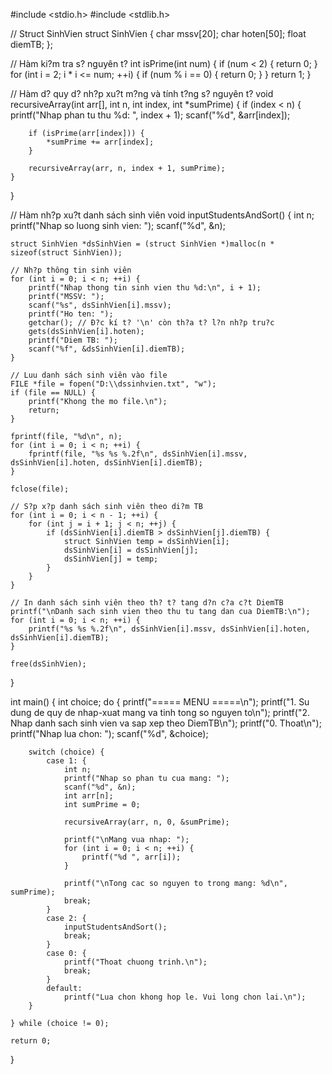 #include <stdio.h>
#include <stdlib.h>

// Struct SinhVien
struct SinhVien {
    char mssv[20];
    char hoten[50];
    float diemTB;
};

// Hàm ki?m tra s? nguyên t?
int isPrime(int num) {
    if (num < 2) {
        return 0;
    }
    for (int i = 2; i * i <= num; ++i) {
        if (num % i == 0) {
            return 0;
        }
    }
    return 1;
}

// Hàm d? quy d? nh?p xu?t m?ng và tính t?ng s? nguyên t?
void recursiveArray(int arr[], int n, int index, int *sumPrime) {
    if (index < n) {
        printf("Nhap phan tu thu %d: ", index + 1);
        scanf("%d", &arr[index]);

        if (isPrime(arr[index])) {
            *sumPrime += arr[index];
        }

        recursiveArray(arr, n, index + 1, sumPrime);
    }
}

// Hàm nh?p xu?t danh sách sinh viên
void inputStudentsAndSort() {
    int n;
    printf("Nhap so luong sinh vien: ");
    scanf("%d", &n);

    struct SinhVien *dsSinhVien = (struct SinhVien *)malloc(n * sizeof(struct SinhVien));

    // Nh?p thông tin sinh viên
    for (int i = 0; i < n; ++i) {
        printf("Nhap thong tin sinh vien thu %d:\n", i + 1);
        printf("MSSV: ");
        scanf("%s", dsSinhVien[i].mssv);
        printf("Ho ten: ");
        getchar(); // Ð?c kí t? '\n' còn th?a t? l?n nh?p tru?c
        gets(dsSinhVien[i].hoten);
        printf("Diem TB: ");
        scanf("%f", &dsSinhVien[i].diemTB);
    }

    // Luu danh sách sinh viên vào file
    FILE *file = fopen("D:\\dssinhvien.txt", "w");
    if (file == NULL) {
        printf("Khong the mo file.\n");
        return;
    }

    fprintf(file, "%d\n", n);
    for (int i = 0; i < n; ++i) {
        fprintf(file, "%s %s %.2f\n", dsSinhVien[i].mssv, dsSinhVien[i].hoten, dsSinhVien[i].diemTB);
    }

    fclose(file);

    // S?p x?p danh sách sinh viên theo di?m TB
    for (int i = 0; i < n - 1; ++i) {
        for (int j = i + 1; j < n; ++j) {
            if (dsSinhVien[i].diemTB > dsSinhVien[j].diemTB) {
                struct SinhVien temp = dsSinhVien[i];
                dsSinhVien[i] = dsSinhVien[j];
                dsSinhVien[j] = temp;
            }
        }
    }

    // In danh sách sinh viên theo th? t? tang d?n c?a c?t DiemTB
    printf("\nDanh sach sinh vien theo thu tu tang dan cua DiemTB:\n");
    for (int i = 0; i < n; ++i) {
        printf("%s %s %.2f\n", dsSinhVien[i].mssv, dsSinhVien[i].hoten, dsSinhVien[i].diemTB);
    }

    free(dsSinhVien);
}

int main() {
    int choice;
    do {
        printf("===== MENU =====\n");
        printf("1. Su dung de quy de nhap-xuat mang va tinh tong so nguyen to\n");
        printf("2. Nhap danh sach sinh vien va sap xep theo DiemTB\n");
        printf("0. Thoat\n");
        printf("Nhap lua chon: ");
        scanf("%d", &choice);

        switch (choice) {
            case 1: {
                int n;
                printf("Nhap so phan tu cua mang: ");
                scanf("%d", &n);
                int arr[n];
                int sumPrime = 0;

                recursiveArray(arr, n, 0, &sumPrime);

                printf("\nMang vua nhap: ");
                for (int i = 0; i < n; ++i) {
                    printf("%d ", arr[i]);
                }

                printf("\nTong cac so nguyen to trong mang: %d\n", sumPrime);
                break;
            }
            case 2: {
                inputStudentsAndSort();
                break;
            }
            case 0: {
                printf("Thoat chuong trinh.\n");
                break;
            }
            default:
                printf("Lua chon khong hop le. Vui long chon lai.\n");
        }

    } while (choice != 0);

    return 0;
}
